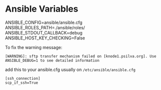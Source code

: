 # Ansible Variables

ANSIBLE_CONFIG=ansible/ansible.cfg 
ANSIBLE_ROLES_PATH=./ansible/roles/
ANSIBLE_STDOUT_CALLBACK=debug 
ANSIBLE_HOST_KEY_CHECKING=False



To fix the warning message:

```
[WARNING]: sftp transfer mechanism failed on [knode1.psilva.org]. Use ANSIBLE_DEBUG=1 to see detailed information
```

add this to your ansible.cfg usually on `/etc/ansible/ansible.cfg`
```
[ssh_connection]
scp_if_ssh=True
```

